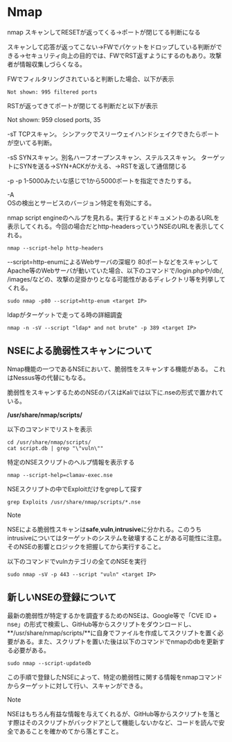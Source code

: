 # Nmap
nmap
スキャンしてRESETが返ってくる→ポートが閉じてる判断になる

スキャンして応答が返ってこない→FWでパケットをドロップしている判断ができる→セキュリティ向上の目的では、FWでRST返すようにするのもあり。攻撃者が情報収集しづらくなる。

FWでフィルタリングされていると判断した場合、以下が表示
```
Not shown: 995 filtered ports
```

RSTが返ってきてポートが閉じてる判断だと以下が表示

Not shown: 959 closed ports, 35

-sT
TCPスキャン。
シンアックでスリーウェイハンドシェイクできたらポートが空いてる判断。

-sS
SYNスキャン。別名ハーフオープンスキャン、ステルススキャン。
ターゲットにSYNを送る→SYN+ACKがかえる、→RSTを返して通信閉じる

-p
-p 1-5000みたいな感じで1から5000ポートを指定できたりする。

-A  
OSの検出とサービスのバージョン特定を有効にする。

nmap script engineのヘルプを見れる。実行するとドキュメントのあるURLを表示してくれる。今回の場合だとhttp-headersっていうNSEのURLを表示してくれる。
```
nmap --script-help http-headers
```

--script=http-enumによるWebサーバの深堀り
80ポートなどをスキャンしてApache等のWebサーバが動いていた場合、以下のコマンドで/login.phpや/db/, /images/などの、攻撃の足掛かりとなる可能性があるディレクトリ等を列挙してくれる。
```
sudo nmap -p80 --script=http-enum <target IP>
```

ldapがターゲットで走ってる時の詳細調査
```
nmap -n -sV --script "ldap* and not brute" -p 389 <target IP>
```

## NSEによる脆弱性スキャンについて

Nmap機能の一つであるNSEにおいて、脆弱性をスキャンする機能がある。
これはNessus等の代替にもなる。

脆弱性をスキャンするためのNSEのパスはKaliでは以下に.nseの形式で置かれている。

**/usr/share/nmap/scripts/**

以下のコマンドでリストを表示
```
cd /usr/share/nmap/scripts/
cat script.db | grep "\"vuln\""
```

特定のNSEスクリプトのヘルプ情報を表示する
```
nmap --script-help=clamav-exec.nse
```

NSEスクリプトの中でExploitだけをgrepして探す
```
grep Exploits /usr/share/nmap/scripts/*.nse
```

> [!NOTE]
> NSEによる脆弱性スキャンは**safe**,**vuln**,**intrusive**に分かれる。このうちintrusiveについてはターゲットのシステムを破壊することがある可能性に注意。そのNSEの影響とロジックを把握してから実行すること。

以下のコマンドでvulnカテゴリの全てのNSEを実行
```
sudo nmap -sV -p 443 --script "vuln" <target IP>
```

## 新しいNSEの登録について
最新の脆弱性が特定するかを調査するためのNSEは、Google等で「CVE ID + nse」の形式で検索し、GitHub等からスクリプトをダウンロードし、**/usr/share/nmap/scripts/**に自身でファイルを作成してスクリプトを置く必要がある。また、スクリプトを置いた後は以下のコマンドでnmapのdbを更新する必要がある。

```
sudo nmap --script-updatedb
```

この手順で登録したNSEによって、特定の脆弱性に関する情報をnmapコマンドからターゲットに対して行い、スキャンができる。

> [!NOTE]
> NSEはもちろん有益な情報を与えてくれるが、GitHub等からスクリプトを落とす際はそのスクリプトがバックドアとして機能しないかなど、コードを読んで安全であることを確かめてから落とすこと。

